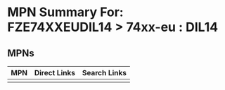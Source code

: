 



# MPN Summary For: FZE74XXEUDIL14 > 74xx-eu : DIL14

## MPNs
  

|MPN|Direct Links|Search Links|
| :--- | :--- | :--- |
||||
